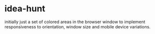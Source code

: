 # idea-hunt

initially just a set of colored areas in the browser window to implement responsiveness to orientation, window size and mobile device variations.
